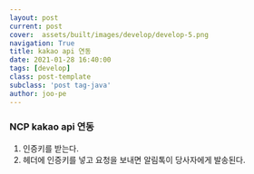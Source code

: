 ```yaml
---
layout: post
current: post
cover:  assets/built/images/develop/develop-5.png
navigation: True
title: kakao api 연동
date: 2021-01-28 16:40:00
tags: [develop]
class: post-template
subclass: 'post tag-java'
author: joo-pe
---
```



### NCP kakao api 연동

1. 인증키를 받는다.
2. 헤더에 인증키를 넣고 요청을 보내면 알림톡이 당사자에게 발송된다.


